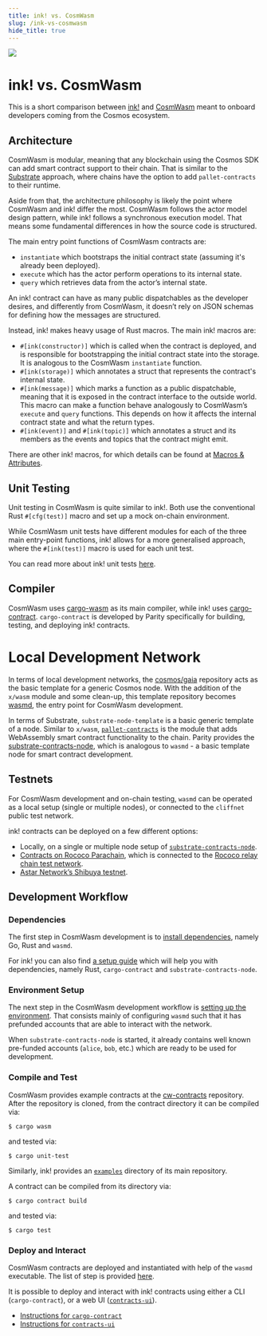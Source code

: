```yaml
---
title: ink! vs. CosmWasm
slug: /ink-vs-cosmwasm
hide_title: true
---
```


<img src="/img/title/cosmwasm.svg" className="titlePic" />

# ink! vs. CosmWasm

This is a short comparison between [ink!](https://github.com/paritytech/ink/)
and [CosmWasm](https://github.com/CosmWasm/cosmwasm) meant to onboard
developers coming from the Cosmos ecosystem.

## Architecture

CosmWasm is modular, meaning that any blockchain using the Cosmos SDK can add smart
contract support to their chain. That is similar to the [Substrate](https://substrate.io/)
approach, where chains have the option to add `pallet-contracts` to their runtime.

Aside from that, the architecture philosophy is likely the point where CosmWasm and ink!
differ the most. CosmWasm follows the actor model design pattern, while ink! follows a
synchronous execution model. That means some fundamental differences in how the source
code is structured.

The main entry point functions of CosmWasm contracts are:

- `instantiate` which bootstraps the initial contract state (assuming it's already been
  deployed).
- `execute` which has the actor perform operations to its internal state.
- `query` which retrieves data from the actor’s internal state.

An ink! contract can have as many public dispatchables as the developer desires, and
differently from CosmWasm, it doesn’t rely on JSON schemas for defining how the messages
are structured.

Instead, ink! makes heavy usage of Rust macros. The main ink! macros are:

- `#[ink(constructor)]` which is called when the contract is deployed, and is responsible
  for bootstrapping the initial contract state into the storage. It is analogous to the
  CosmWasm `instantiate` function.
- `#[ink(storage)]` which annotates a struct that represents the contract's internal
  state.
- `#[ink(message)]` which marks a function as a public dispatchable, meaning that it is
  exposed in the contract interface to the outside world. This macro can make a function
  behave analogously to CosmWasm’s `execute` and `query` functions. This depends on how it
  affects the internal contract state and what the return types.
- `#[ink(event)]` and `#[ink(topic)]` which annotates a struct and its members as the
  events and topics that the contract might emit.

There are other ink! macros, for which details can be found at [Macros & Attributes](docs/macros-attributes/overview.md).

## Unit Testing

Unit testing in CosmWasm is quite similar to ink!. Both use the conventional Rust
`#[cfg(test)]` macro and set up a mock on-chain environment.

While CosmWasm unit tests have different modules for each of the three main entry-point
functions, ink! allows for a more generalised approach, where the `#[ink(test)]` macro is
used for each unit test.

You can read more about ink! unit tests [here](https://use.ink/basics/contract-testing#unit-tests).

## Compiler

CosmWasm uses [cargo-wasm](https://docs.rs/crate/cargo-wasm/latest) as its main
compiler, while ink! uses [cargo-contract](https://github.com/paritytech/cargo-contract).
`cargo-contract` is developed by Parity specifically for building, testing, and deploying
ink! contracts.

# Local Development Network

In terms of local development networks, the [cosmos/gaia](https://github.com/cosmos/gaia)
repository acts as the basic template for a generic Cosmos node. With the addition of the
`x/wasm` module and some clean-up, this template repository becomes
[wasmd](https://github.com/CosmWasm/wasmd), the entry point for CosmWasm development.

In terms of Substrate, `substrate-node-template` is a basic generic template of a node.
Similar to `x/wasm`, [`pallet-contracts`](https://github.com/paritytech/substrate/tree/master/frame/contracts)
is the module that adds WebAssembly smart contract functionality to the chain. Parity
provides the [substrate-contracts-node](https://github.com/paritytech/substrate-contracts-node),
which is analogous to `wasmd` - a basic template node for smart contract development.

## Testnets

For CosmWasm development and on-chain testing, `wasmd` can be operated as a local setup
(single or multiple nodes), or connected to the `cliffnet` public test network.

ink! contracts can be deployed on a few different options:

- Locally, on a single or multiple node setup of [`substrate-contracts-node`](https://github.com/paritytech/substrate-contracts-node).
- [Contracts on Rococo Parachain](https://polkadot.js.org/apps/?rpc=wss%3A%2F%2Frococo-contracts-rpc.polkadot.io#/explorer),
  which is connected to the [Rococo relay chain test network](https://polkadot.js.org/apps/?rpc=wss%3A%2F%2Frococo-rpc.polkadot.io#/explorer).
- [Astar Network’s Shibuya testnet](https://docs.astar.network/docs/build/Introduction/astar_family/#shibuya).

## Development Workflow

### Dependencies

The first step in CosmWasm development is to
[install dependencies](https://docs.cosmwasm.com/docs/getting-started/installation),
namely Go, Rust and `wasmd`.

For ink! you can also find [a setup guide](docs/getting-started/setup.md) which will help you
with dependencies, namely Rust, `cargo-contract` and `substrate-contracts-node`.

### Environment Setup

The next step in the CosmWasm development workflow is
[setting up the environment](https://docs.cosmwasm.com/docs/getting-started/setting-env).
That consists mainly of configuring `wasmd` such that it has prefunded accounts that are able
to interact with the network.

When `substrate-contracts-node` is started, it already contains well
known pre-funded accounts (`alice`, `bob`, etc.) which are ready to be used for development.

### Compile and Test

CosmWasm provides example contracts at the
[cw-contracts](https://github.com/InterWasm/cw-contracts) repository. After the
repository is cloned, from the contract directory it can be compiled via:

```
$ cargo wasm
```

and tested via:

```
$ cargo unit-test
```

Similarly, ink! provides an
[`examples`](https://github.com/paritytech/ink-examples/tree/main) directory of its
main repository.

A contract can be compiled from its directory via:

```
$ cargo contract build
```

and tested via:

```
$ cargo test
```

### Deploy and Interact

CosmWasm contracts are deployed and instantiated with help of the `wasmd` executable. The
list of step is provided [here](https://docs.cosmwasm.com/docs/getting-started/interact-with-contract).

It is possible to deploy and interact with ink! contracts using either a CLI
(`cargo-contract`), or a web UI ([`contracts-ui`](https://contracts-ui.substrate.io/)).

- [Instructions for `cargo-contract`](https://github.com/paritytech/cargo-contract/blob/master/crates/extrinsics/README.md)
- [Instructions for `contracts-ui`](docs/getting-started/deploying.md)
